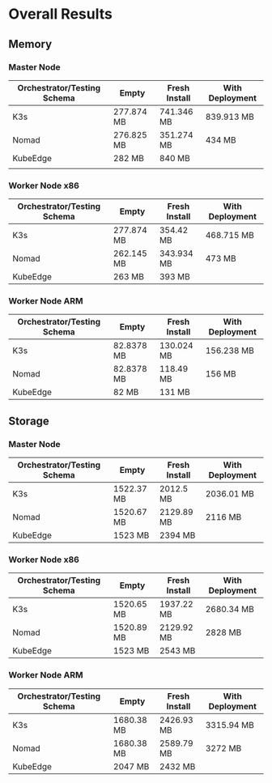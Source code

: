 # Overall Results

## Memory

### Master Node

| Orchestrator/Testing Schema | Empty      | Fresh Install | With Deployment |
| --------------------------- | ---------- | ------------- | --------------- |
| K3s                         | 277.874 MB | 741.346 MB    | 839.913 MB      |
| Nomad                       | 276.825 MB | 351.274 MB    | 434 MB          |
| KubeEdge                    | 282 MB     | 840 MB        |                 |
|                             |            |               |                 |

### Worker Node x86

| Orchestrator/Testing Schema | Empty      | Fresh Install | With Deployment |
| --------------------------- | ---------- | ------------- | --------------- |
| K3s                         | 277.874 MB | 354.42 MB     | 468.715 MB      |
| Nomad                       | 262.145 MB | 343.934 MB    | 473 MB          |
| KubeEdge                    | 263 MB     | 393 MB        |                 |

### Worker Node ARM

| Orchestrator/Testing Schema | Empty      | Fresh Install | With Deployment |
| --------------------------- | ---------- | ------------- | --------------- |
| K3s                         | 82.8378 MB | 130.024 MB    | 156.238 MB      |
| Nomad                       | 82.8378 MB | 118.49 MB     | 156 MB          |
| KubeEdge                    | 82 MB      | 131 MB        |                 |

## Storage

### Master Node

| Orchestrator/Testing Schema | Empty      | Fresh Install | With Deployment |
| --------------------------- | ---------- | ------------- | --------------- |
| K3s                         | 1522.37 MB | 2012.5 MB     | 2036.01 MB      |
| Nomad                       | 1520.67 MB | 2129.89 MB    | 2116 MB         |
| KubeEdge                    | 1523 MB    | 2394 MB       |                 |

### Worker Node x86

| Orchestrator/Testing Schema | Empty      | Fresh Install | With Deployment |
| --------------------------- | ---------- | ------------- | --------------- |
| K3s                         | 1520.65 MB | 1937.22 MB    | 2680.34 MB      |
| Nomad                       | 1520.89 MB | 2129.92 MB    | 2828 MB         |
| KubeEdge                    | 1523 MB    | 2543 MB       |                 |

### Worker Node ARM

| Orchestrator/Testing Schema | Empty      | Fresh Install | With Deployment |
| --------------------------- | ---------- | ------------- | --------------- |
| K3s                         | 1680.38 MB | 2426.93 MB    | 3315.94 MB      |
| Nomad                       | 1680.38 MB | 2589.79 MB    | 3272 MB         |
| KubeEdge                    | 2047 MB    | 2432 MB       |                 |